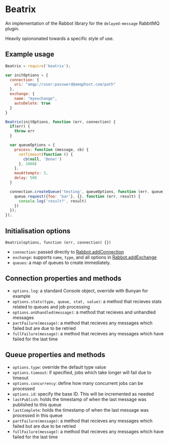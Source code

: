 # Beatrix

An implementation of the Rabbot library for the `delayed-message` RabbitMQ plugin.

Heavily opiononated towards a specific style of use.

## Example usage
```javascript
Beatrix = require('beatrix');

var initOptions = {
  connection: {
    uri: "amqp://user:password@amqphost.com/path"
  },
  exchange: {
    name: "myexchange",
    autoDelete: true
  }
}

Beatrix(initOptions, function (err, connection) {
  if(err) {
    throw err
  }

  var queueOptions = {
    process: function (message, cb) {
      setTimeout(function () {
        cb(null, 'Done!')
      }, 1000)
    },
    maxAttempts: 3,
    delay: 500
  }

  connection.createQueue('testing', queueOptions, function (err, queue) {
    queue.request({foo: 'bar'}, {}, function (err, result) {
      console.log('result?', result)
    })
  });
});
```

## Initialisation options
`Beatrix(options, function (err, connection) {})`
* `connection`: passed directly to [Rabbot.addConnection](https://github.com/arobson/rabbot#addconnection--options-)
* `exchange`: supports `name`, `type`, and all options in [Rabbot.addExchange](https://github.com/arobson/rabbot#addexchange-exchangename-exchangetype-options-connectionname-)
* `queues`: a map of queues to create immediately.

## Connection properties and methods
* `options.log`: a standard Console object, override with Bunyan for example
* `options.stats(type, queue, stat, value)`: a method that recieves stats related to queues and job processing
* `options.onUhandled(message)`: a method that recieves and unhandled messages
* `partFailure(message)`: a method that recieves any messages which failed but are due to be retried
* `fullFailure(message)`: a method that recieves any messages which have failed for the last time

## Queue properties and methods
* `options.type`: override the default type value
* `options.timeout`: if specified, jobs which take longer will fail due to timeout
* `options.concurrency`: define how many concurrent jobs can be processed
* `options.id`: specify the base ID. This will be incremented as needed
* `lastPublish`: holds the timestamp of when the last message was published to this queue
* `lastComplete`: holds the timestamp of when the last message was processed in this queue
* `partFailure(message)`: a method that recieves any messages which failed but are due to be retried
* `fullFailure(message)`: a method that recieves any messages which have failed for the last time
